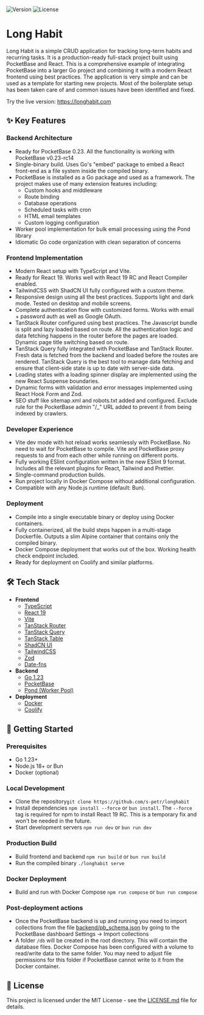 ![Version](https://img.shields.io/badge/version-0.2.0-blue)
![License](https://img.shields.io/badge/license-MIT-green)


# Long Habit

Long Habit is a simple CRUD application for tracking long-term habits and recurring tasks. It is a production-ready full-stack project built using PocketBase and React. This is a comprehensive example of integrating PocketBase into a larger Go project and combining it with a modern React frontend using best practices. The application is very simple and can be used as a template for starting new projects. Most of the boilerplate setup has been taken care of and common issues have been identified and fixed.

Try the live version: https://longhabit.com

## ✨ Key Features

### Backend Architecture
- Ready for PocketBase 0.23. All the functionality is working with PocketBase v0.23-rc14
- Single-binary build. Uses Go's "embed" package to embed a React front-end as a file system inside the compiled binary.
- PocketBase is installed as a Go package and used as a framework. The project makes use of many extension features including:
  - Custom hooks and middleware
  - Route binding
  - Database operations
  - Scheduled tasks with cron
  - HTML email templates
  - Custom logging configuration
- Worker pool implementation for bulk email processing using the Pond library
- Idiomatic Go code organization with clean separation of concerns

### Frontend Implementation
- Modern React setup with TypeScript and Vite.
- Ready for React 19. Works well with React 19 RC and React Compiler enabled.
- TailwindCSS with ShadCN UI fully configured with a custom theme.
- Responsive design using all the best practices. Supports light and dark mode. Tested on desktop and mobile screens.
- Complete authentication flow with customized forms. Works with email + password auth as well as Google OAuth.
- TanStack Router configured using best practices. The Javascript bundle is split and lazy loaded based on route. All the authentication logic and data fetching happens in the router before the pages are loaded. Dynamic page title switching based on route.
- TanStack Query fully integrated with PocketBase and TanStack Router. Fresh data is fetched from the backend and loaded before the routes are rendered. TanStack Query is the best tool to manage data fetching and ensure that client-side state is up to date with server-side data.
- Loading states with a loading spinner display are implemented using the new React Suspense boundaries.
- Dynamic forms with validation and error messages implemented using React Hook Form and Zod.
- SEO stuff like sitemap.xml and robots.txt added and configured. Exclude rule for the PocketBase admin "/_" URL added to prevent it from being indexed by crawlers.

### Developer Experience
- Vite dev mode with hot reload works seamlessly with PocketBase. No need to wait for PocketBase to compile. Vite and PocketBase proxy requests to and from each other while running on different ports.
- Fully working ESlint configuration written in the new ESlint 9 format. Includes all the relevant plugins for React, Tailwind and Prettier. 
- Single-command production builds.
- Run project locally in Docker Compose without additional configuration.
- Compatible with any Node.js runtime (default: Bun).

### Deployment
- Compile into a single executable binary or deploy using Docker containers.
- Fully containerized, all the build steps happen in a multi-stage Dockerfile. Outputs a slim Alpine container that contains only the compiled binary.
- Docker Compose deployment that works out of the box. Working health check endpoint included.
- Ready for deployment on Coolify and similar platforms.

## 🛠️ Tech Stack

- **Frontend**
  - [TypeScript](https://www.typescriptlang.org/docs/)
  - [React 19](https://react.dev/blog/2024/04/25/react-19)
  - [Vite](https://vite.dev/guide/)
  - [TanStack Router](https://tanstack.com/router/latest/docs/framework/react/overview)
  - [TanStack Query](https://tanstack.com/query/latest/docs/framework/react/overview)
  - [TanStack Table](https://tanstack.com/table/latest/docs/introduction)
  - [ShadCN UI](https://ui.shadcn.com/docs)
  - [TailwindCSS](https://tailwindcss.com/docs/installation)
  - [Zod](https://zod.dev/?id=table-of-contents)
  - [Date-fns](https://date-fns.org/docs/Getting-Started)
- **Backend**
  - [Go 1.23](https://go.dev/doc/)
  - [PocketBase](https://pocketbase.io/docs/)
  - [Pond (Worker Pool)](https://github.com/alitto/pond)
- **Deployment**
  - [Docker](https://docs.docker.com/reference/)
  - [Coolify](https://coolify.io/docs)

## 🚦 Getting Started

### Prerequisites
- Go 1.23+
- Node.js 18+ or Bun
- Docker (optional)

### Local Development

- Clone the repository`git clone https://github.com/s-petr/longhabit`
- Install dependencies `npm install --force` or `bun install`. The `--force` tag is required for npm to install React 19 RC. This is a temporary fix and won't be needed in the future.
- Start development servers `npm run dev` or `bun run dev`
 
### Production Build

- Build frontend and backend `npm run build` or `bun run build`
- Run the compiled binary `./longhabit serve`

### Docker Deployment
- Build and run with Docker Compose `npm run compose` or `bun run compose`

### Post-deployment actions
- Once the PocketBase backend is up and running you need to import collections from the file [backend/pb_schema.json](backend/pb_schema.json) by going to the PocketBase dashboard Settings -> Import collections
- A folder `/db` will be created in the root directory. This will contain the database files. Docker Compose has been configured with a volume to read/write data to the same folder. You may need to adjust file permissions for this folder if PocketBase cannot write to it from the Docker container.

## 📝 License

This project is licensed under the MIT License - see the [LICENSE.md](LICENSE.md) file for details.